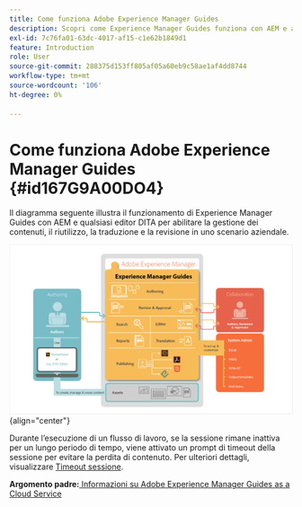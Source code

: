 ```yaml
---
title: Come funziona Adobe Experience Manager Guides
description: Scopri come Experience Manager Guides funziona con AEM e altri editor DITA per abilitare la gestione dei contenuti, il riutilizzo, la traduzione e la revisione in uno scenario aziendale.
exl-id: 7c76fa01-63dc-4017-af15-c1e62b1849d1
feature: Introduction
role: User
source-git-commit: 288375d153ff805af05a60eb9c58ae1af4dd8744
workflow-type: tm+mt
source-wordcount: '106'
ht-degree: 0%

---
```


# Come funziona Adobe Experience Manager Guides {#id167G9A00DO4}

Il diagramma seguente illustra il funzionamento di Experience Manager Guides con AEM e qualsiasi editor DITA per abilitare la gestione dei contenuti, il riutilizzo, la traduzione e la revisione in uno scenario aziendale.

![](images/xml-add-on-how-it-works.png){align="center"}

Durante l’esecuzione di un flusso di lavoro, se la sessione rimane inattiva per un lungo periodo di tempo, viene attivato un prompt di timeout della sessione per evitare la perdita di contenuto. Per ulteriori dettagli, visualizzare [Timeout sessione](./session-timeout-prompt.md).


**Argomento padre:**&#x200B;[&#x200B; Informazioni su Adobe Experience Manager Guides as a Cloud Service](intro.md)
